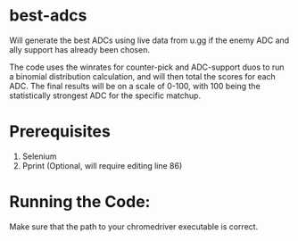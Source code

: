 # best-adcs
Will generate the best ADCs using live data from u.gg if the enemy ADC and ally support has already been chosen.

The code uses the winrates for counter-pick and ADC-support duos to run a binomial distribution calculation, and will then
total the scores for each ADC. The final results will be on a scale of 0-100, with 100 being the statistically strongest
ADC for the specific matchup.

# Prerequisites
1. Selenium
2. Pprint (Optional, will require editing line 86)

# Running the Code:
Make sure that the path to your chromedriver executable is correct.

